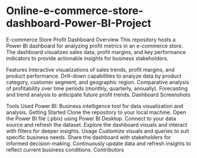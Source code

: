 # Online-e-commerce-store-dashboard-Power-BI-Project
E-commerce Store Profit Dashboard
Overview
This repository hosts a Power BI dashboard for analyzing profit metrics in an e-commerce store. The dashboard visualizes sales data, profit margins, and key performance indicators to provide actionable insights for business stakeholders.

Features
Interactive visualizations of sales trends, profit margins, and product performance.
Drill-down capabilities to analyze data by product category, customer segment, and geographic region.
Comparative analysis of profitability over time periods (monthly, quarterly, annually).
Forecasting and trend analysis to anticipate future profit trends.
Dashboard Screenshots


Tools Used
Power BI: Business intelligence tool for data visualization and analysis.
Getting Started
Clone the repository to your local machine.
Open the Power BI file (.pbix) using Power BI Desktop.
Connect to your data source and refresh the dataset.
Explore the dashboard visuals and interact with filters for deeper insights.
Usage
Customize visuals and queries to suit specific business needs.
Share the dashboard with stakeholders for informed decision-making.
Continuously update data and refresh insights to reflect current business conditions.
Contributors
